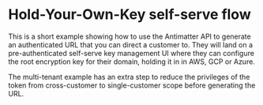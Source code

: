 # Hold-Your-Own-Key self-serve flow

This is a short example showing how to use the Antimatter API to generate an authenticated URL that you can direct a customer to. They will land on a pre-authenticated self-serve key management UI where they can configure the root encryption key for their domain, holding it in in AWS, GCP or Azure.

The multi-tenant example has an extra step to reduce the privileges of the token from cross-customer to single-customer scope before generating the URL.